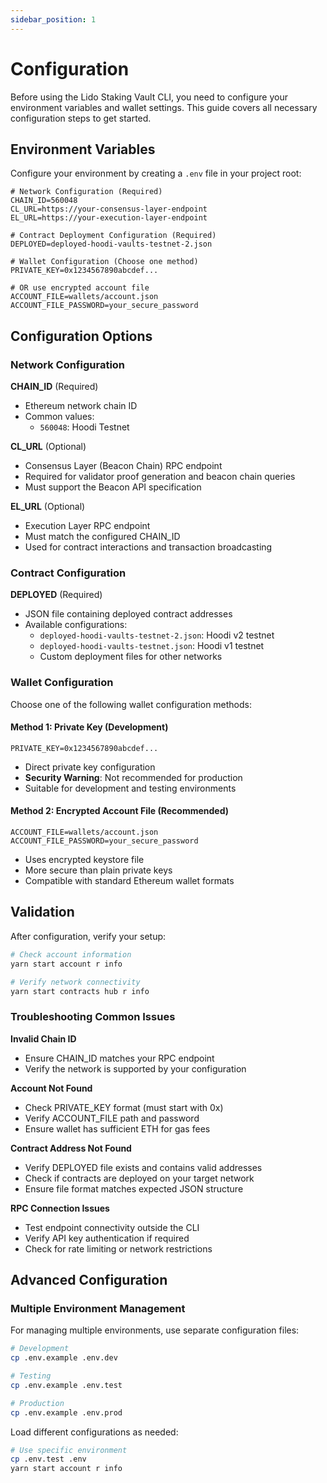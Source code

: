 ```yaml
---
sidebar_position: 1
---
```


# Configuration

Before using the Lido Staking Vault CLI, you need to configure your environment variables and wallet settings. This guide covers all necessary configuration steps to get started.

## Environment Variables

Configure your environment by creating a `.env` file in your project root:

```env
# Network Configuration (Required)
CHAIN_ID=560048
CL_URL=https://your-consensus-layer-endpoint
EL_URL=https://your-execution-layer-endpoint

# Contract Deployment Configuration (Required)
DEPLOYED=deployed-hoodi-vaults-testnet-2.json

# Wallet Configuration (Choose one method)
PRIVATE_KEY=0x1234567890abcdef...

# OR use encrypted account file
ACCOUNT_FILE=wallets/account.json
ACCOUNT_FILE_PASSWORD=your_secure_password
```

## Configuration Options

### Network Configuration

**CHAIN_ID** (Required)

- Ethereum network chain ID
- Common values:
  - `560048`: Hoodi Testnet

**CL_URL** (Optional)

- Consensus Layer (Beacon Chain) RPC endpoint
- Required for validator proof generation and beacon chain queries
- Must support the Beacon API specification

**EL_URL** (Optional)

- Execution Layer RPC endpoint
- Must match the configured CHAIN_ID
- Used for contract interactions and transaction broadcasting

### Contract Configuration

**DEPLOYED** (Required)

- JSON file containing deployed contract addresses
- Available configurations:
  - `deployed-hoodi-vaults-testnet-2.json`: Hoodi v2 testnet
  - `deployed-hoodi-vaults-testnet.json`: Hoodi v1 testnet
  - Custom deployment files for other networks

### Wallet Configuration

Choose one of the following wallet configuration methods:

#### Method 1: Private Key (Development)

```env
PRIVATE_KEY=0x1234567890abcdef...
```

- Direct private key configuration
- **Security Warning**: Not recommended for production
- Suitable for development and testing environments

#### Method 2: Encrypted Account File (Recommended)

```env
ACCOUNT_FILE=wallets/account.json
ACCOUNT_FILE_PASSWORD=your_secure_password
```

- Uses encrypted keystore file
- More secure than plain private keys
- Compatible with standard Ethereum wallet formats

## Validation

After configuration, verify your setup:

```bash
# Check account information
yarn start account r info

# Verify network connectivity
yarn start contracts hub r info
```

### Troubleshooting Common Issues

**Invalid Chain ID**

- Ensure CHAIN_ID matches your RPC endpoint
- Verify the network is supported by your configuration

**Account Not Found**

- Check PRIVATE_KEY format (must start with 0x)
- Verify ACCOUNT_FILE path and password
- Ensure wallet has sufficient ETH for gas fees

**Contract Address Not Found**

- Verify DEPLOYED file exists and contains valid addresses
- Check if contracts are deployed on your target network
- Ensure file format matches expected JSON structure

**RPC Connection Issues**

- Test endpoint connectivity outside the CLI
- Verify API key authentication if required
- Check for rate limiting or network restrictions

## Advanced Configuration

### Multiple Environment Management

For managing multiple environments, use separate configuration files:

```bash
# Development
cp .env.example .env.dev

# Testing
cp .env.example .env.test

# Production
cp .env.example .env.prod
```

Load different configurations as needed:

```bash
# Use specific environment
cp .env.test .env
yarn start account r info
```

